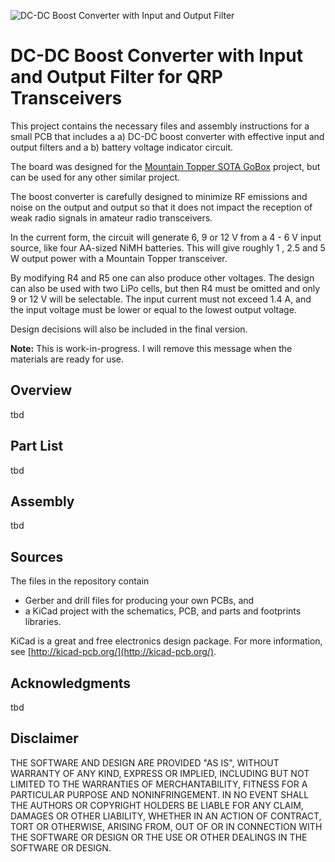 


![DC-DC Boost Converter with Input and Output Filter](https://raw.githubusercontent.com/mfhepp/gobox-power/master/hardware/images/go-box-power-top.png)

# DC-DC Boost Converter with Input and Output Filter for QRP Transceivers
This project contains the necessary files and assembly instructions for a small PCB that includes a
a) DC-DC boost converter with effective input and output filters and a
b) battery voltage indicator circuit.

The board was designed for the [Mountain Topper SOTA GoBox](https://github.com/mfhepp/gobox) project, but can be used for any other similar project.

The boost converter is carefully designed to minimize RF emissions and noise on the output and output so that it does not impact the reception of weak radio signals in amateur radio transceivers. 

In the current form, the circuit will generate 6, 9 or 12 V from a 4 - 6 V input source, like four AA-sized NiMH batteries. This will give roughly 1 , 2.5 and 5 W output power with a Mountain Topper transceiver.

By modifying R4 and R5 one can also produce other voltages. The design can also be used with two LiPo cells, but then R4 must be omitted and only 9 or 12 V will be selectable. The input current must not exceed 1.4 A, and the input voltage must be lower or equal to the lowest output voltage.

Design decisions will also be included in the final version.

**Note:** This is work-in-progress. I will remove this message when the materials are ready for use.

## Overview 
tbd

## Part List
tbd

## Assembly
tbd

## Sources
The files in the repository contain 
* Gerber and drill files for producing your own PCBs, and
* a KiCad project with the schematics, PCB, and parts and footprints libraries.

KiCad is a great and free electronics design package. For more information, see [http://kicad-pcb.org/](http://kicad-pcb.org/).

## Acknowledgments
tbd

## Disclaimer 
THE SOFTWARE AND DESIGN ARE PROVIDED "AS IS", WITHOUT WARRANTY OF ANY KIND, EXPRESS OR IMPLIED, INCLUDING BUT NOT LIMITED TO THE WARRANTIES OF MERCHANTABILITY, FITNESS FOR A PARTICULAR PURPOSE AND NONINFRINGEMENT. IN NO EVENT SHALL THE AUTHORS OR COPYRIGHT HOLDERS BE LIABLE FOR ANY CLAIM, DAMAGES OR OTHER LIABILITY, WHETHER IN AN ACTION OF CONTRACT, TORT OR OTHERWISE, ARISING FROM, OUT OF OR IN CONNECTION WITH THE SOFTWARE OR DESIGN OR THE USE OR OTHER DEALINGS IN THE SOFTWARE OR DESIGN.
